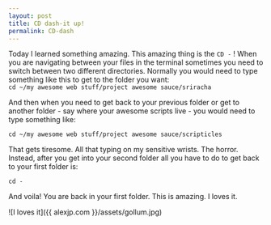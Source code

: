 ```yaml
---
layout: post
title: CD dash-it up!
permalink: CD-dash
---
```


Today I learned something amazing. This amazing thing is the `CD -` ! When you are navigating between your files in the terminal sometimes you need to switch between two different directories. Normally you would need to type something like this to get to the folder you want:  
`cd ~/my awesome web stuff/project awesome sauce/sriracha`  

And then when you need to get back to your previous folder or get to another folder - say where your awesome scripts live - you would need to type something like:  

`cd ~/my awesome web stuff/project awesome sauce/scripticles`  

That gets tiresome. All that typing on my sensitive wrists. The horror. Instead, after you get into your second folder all you have to do to get back to your first folder is:  

`cd -`  

And voila! You are back in your first folder. This is amazing. I loves it.

![I loves it]({{ alexjp.com }}/assets/gollum.jpg) 
